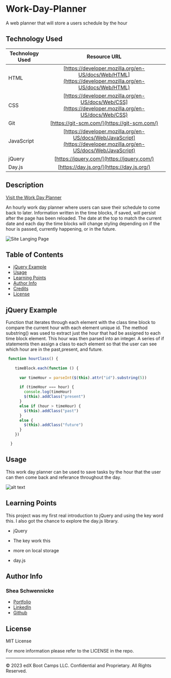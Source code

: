 # Work-Day-Planner
A web planner that will store a users schedule by the hour

## Technology Used 

| Technology Used         | Resource URL           | 
| ------------- |:-------------:| 
| HTML    | [https://developer.mozilla.org/en-US/docs/Web/HTML](https://developer.mozilla.org/en-US/docs/Web/HTML) | 
| CSS     | [https://developer.mozilla.org/en-US/docs/Web/CSS](https://developer.mozilla.org/en-US/docs/Web/CSS)      |   
| Git | [https://git-scm.com/](https://git-scm.com/)     |    
|JavaScript | [https://developer.mozilla.org/en-US/docs/Web/JavaScript](https://developer.mozilla.org/en-US/docs/Web/JavaScript) |
|jQuery | [https://jquery.com/](https://jquery.com/) |
|Day.js | [https://day.js.org/](https://day.js.org/) |

## Description 

[Visit the Work Day Planner](https://sheaschwenn.github.io/Work-Day-Planner/)

An hourly work day planner where users can save their schedule to come back to later. Information written in the time blocks, if saved, will persist after the page has been reloaded.  The date at the top to match the current date and each day the time blocks will change styling depending on if the hour is passed, currently happening, or in the future. 


![Site Langing Page](./site.gif)


## Table of Contents 

* [jQuery Example](#jquery-example)
* [Usage](#usage)
* [Learning Points](#learning-points)
* [Author Info](#author-info)
* [Credits](#credits)
* [License](#license)


## jQuery Example

Function that iterates through each element with the class time block to compare the current hour with each element unique id. 
The method substring() was used to extract just the hour that had be assigned to each time block element.  This hour was then parsed into an integer.  A series of if statements then assign a class to each element so that the user can see which hour are in the past,present, and future. 

```js
 function hourClass() {
    
    timeBlock.each(function () {
      
      var timeHour = parseInt($(this).attr("id").substring(5))
      
      if (timeHour === hour) {
        console.log(timeHour)
        $(this).addClass("present")
      }
      else if (hour > timeHour) {
        $(this).addClass("past")
      }
      else {
        $(this).addClass("future")
      }
    })

  }
```




## Usage 

This work day planner can be used to save tasks by the hour that the user can then come back and referance throughout the day. 


![alt text](assets/images/screenshot.png)


## Learning Points 
This project was my first real introduction to jQuery and using the key word this. I also got the chance to explore the day.js library.
* jQuery

* The key work this

* more on local storage 

* day.js




## Author Info


### Shea Schwennicke  


* [Portfolio](https://sheaschwenn.github.io/Portfolio/)
* [LinkedIn](https://www.linkedin.com/in/shea-schwennicke-76a378210/)
* [Github](https://github.com/sheaschwenn)





## License

MIT License

For more information please refer to the LICENSE in the repo.


---

© 2023 edX Boot Camps LLC. Confidential and Proprietary. All Rights Reserved.